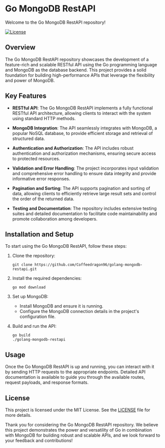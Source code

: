 # Go MongoDB RestAPI

Welcome to the Go MongoDB RestAPI repository!

[![License](https://img.shields.io/badge/License-MIT-blue.svg)](https://github.com/Coffeedragon96/golang-mongodb-restapi/blob/master/LICENSE)

## Overview

The Go MongoDB RestAPI repository showcases the development of a feature-rich and scalable RESTful API using the Go programming language and MongoDB as the database backend. This project provides a solid foundation for building high-performance APIs that leverage the flexibility and power of MongoDB.

## Key Features

- **RESTful API**: The Go MongoDB RestAPI implements a fully functional RESTful API architecture, allowing clients to interact with the system using standard HTTP methods.

- **MongoDB Integration**: The API seamlessly integrates with MongoDB, a popular NoSQL database, to provide efficient storage and retrieval of structured data.

- **Authentication and Authorization**: The API includes robust authentication and authorization mechanisms, ensuring secure access to protected resources.

- **Validation and Error Handling**: The project incorporates input validation and comprehensive error handling to ensure data integrity and provide informative error responses.

- **Pagination and Sorting**: The API supports pagination and sorting of data, allowing clients to efficiently retrieve large result sets and control the order of the returned data.

- **Testing and Documentation**: The repository includes extensive testing suites and detailed documentation to facilitate code maintainability and promote collaboration among developers.

## Installation and Setup

To start using the Go MongoDB RestAPI, follow these steps:

1. Clone the repository:

   ```
   git clone https://github.com/Coffeedragon96/golang-mongodb-restapi.git
   ```

2. Install the required dependencies:

   ```
   go mod download
   ```

3. Set up MongoDB:

   - Install MongoDB and ensure it is running.
   - Configure the MongoDB connection details in the project's configuration file.

4. Build and run the API:

   ```
   go build
   ./golang-mongodb-restapi
   ```

## Usage

Once the Go MongoDB RestAPI is up and running, you can interact with it by sending HTTP requests to the appropriate endpoints. Detailed API documentation is available to guide you through the available routes, request payloads, and response formats.

## License

This project is licensed under the MIT License. See the [LICENSE](https://github.com/Coffeedragon96/golang-mongodb-restapi/blob/master/LICENSE) file for more details.

Thank you for considering the Go MongoDB RestAPI repository. We believe this project demonstrates the power and versatility of Go in combination with MongoDB for building robust and scalable APIs, and we look forward to your feedback and contributions!
